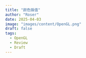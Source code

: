 ```yaml
---
title: "颜色插值"
author: "Roser"
date: 2025-04-03
image: "images/content/OpenGL.png"
draft: false
tags:
  - OpenGL
  - Review
  - Draft
---
```

